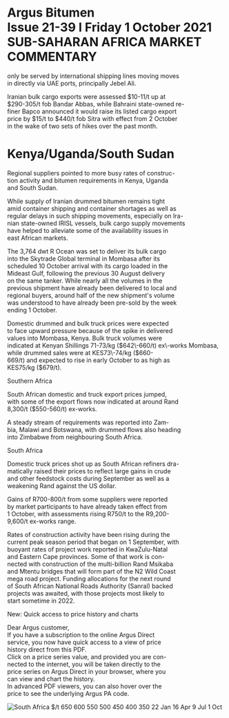 Argus Bitumen   
Issue 21\-39 I Friday 1 October 2021 SUB\-SAHARAN AFRICA MARKET COMMENTARY
=====================================

 only be served by international shipping lines moving moves  
in directly via UAE ports, principally Jebel Ali.

   
Iranian bulk cargo exports were assessed $10\-11/t up at  
$290\-305/t fob Bandar Abbas, while Bahraini state\-owned re\-  
finer Bapco announced it would raise its listed cargo export  
price by $15/t to $440/t fob Sitra with effect from 2 October  
in the wake of two sets of hikes over the past month.

 Kenya/Uganda/South Sudan
========================

   
Regional suppliers pointed to more busy rates of construc\-  
tion activity and bitumen requirements in Kenya, Uganda  
and South Sudan.

   
While supply of Iranian drummed bitumen remains tight  
amid container shipping and container shortages as well as  
regular delays in such shipping movements, especially on Ira\-  
nian state\-owned IRISL vessels, bulk cargo supply movements  
have helped to alleviate some of the availability issues in  
east African markets.

   
The 3,764 dwt R Ocean was set to deliver its bulk cargo  
into the Skytrade Global terminal in Mombasa after its  
scheduled 10 October arrival with its cargo loaded in the  
Mideast Gulf, following the previous 30 August delivery  
on the same tanker. While nearly all the volumes in the  
previous shipment have already been delivered to local and  
regional buyers, around half of the new shipment's volume  
was understood to have already been pre\-sold by the week  
ending 1 October.

   
Domestic drummed and bulk truck prices were expected  
to face upward pressure because of the spike in delivered  
values into Mombasa, Kenya. Bulk truck volumes were  
indicated at Kenyan Shillings 71\-73/kg ($642\-660/t) ex\-works  
Mombasa, while drummed sales were at KES73\-74/kg ($660\-  
669/t) and expected to rise in early October to as high as  
KES75/kg ($679/t).

   
Southern Africa

   
South African domestic and truck export prices jumped,  
with some of the export flows now indicated at around Rand  
8,300/t ($550\-560/t) ex\-works.

   
A steady stream of requirements was reported into Zam\-  
bia, Malawi and Botswana, with drummed flows also heading  
into Zimbabwe from neighbouring South Africa.

 South Africa

   
Domestic truck prices shot up as South African refiners dra\-  
matically raised their prices to reflect large gains in crude  
and other feedstock costs during September as well as a  
weakening Rand against the US dollar.

   
Gains of R700\-800/t from some suppliers were reported  
by market participants to have already taken effect from  
1 October, with assessments rising R750/t to the R9,200\-  
9,600/t ex\-works range.

   
Rates of construction activity have been rising during the  
current peak season period that began on 1 September, with  
buoyant rates of project work reported in KwaZulu\-Natal  
and Eastern Cape provinces. Some of that work is con\-  
nected with construction of the multi\-billion Rand Msikaba  
and Mtentu bridges that will form part of the N2 Wild Coast  
mega road project. Funding allocations for the next round  
of South African National Roads Authority (Sanral) backed  
projects was awaited, with those projects most likely to  
start sometime in 2022\.

 New: Quick access to price history and charts

   
Dear Argus customer,  
If you have a subscription to the online Argus Direct  
service, you now have quick access to a view of price  
history direct from this PDF.  
Click on a price series value, and provided you are con\-  
nected to the internet, you will be taken directly to the  
price series on Argus Direct in your browser, where you  
can view and chart the history.  
In advanced PDF viewers, you can also hover over the  
price to see the underlying Argus PA code.

   
![South Africa $/t
650
600
550
500
450
400
350
22 Jan 16 Apr 9 Jul 1 Oct]()

